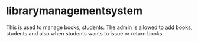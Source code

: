 # librarymanagementsystem

This is used to manage books, students. The admin is allowed to add books, students and also when students wants to issue or return books. 
